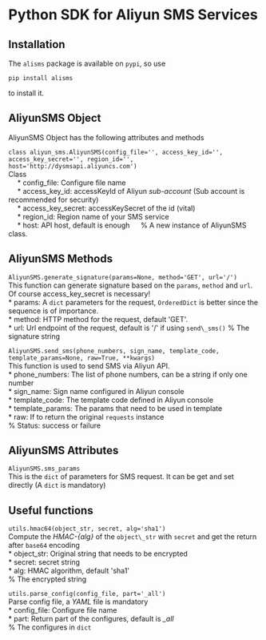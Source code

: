 # Python SDK for Aliyun SMS Services

## Installation
The `alisms` package is available on `pypi`, so use  

    pip install alisms

to install it.  

## AliyunSMS Object
AliyunSMS Object has the following attributes and methods  
  
`class aliyun_sms.AliyunSMS(config_file='', access_key_id='', access_key_secret='', region_id='', host='http://dysmsapi.aliyuncs.com')`   
Class  
&emsp; * config\_file: Configure file name  
&emsp; * access\_key\_id: accessKeyId of Aliyun *sub-account* (Sub account is recommended for security)  
&emsp; * access\_key\_secret: accessKeySecret of the id (vital)   
&emsp; * region\_id: Region name of your SMS service  
&emsp; * host: API host, default is enough
&emsp; % A new instance of AliyunSMS class.  

## AliyunSMS Methods  
`AliyunSMS.generate_signature(params=None, method='GET', url='/')`   
This function can generate signature based on the `params`, `method` and `url`. Of course access\_key\_secret is necessary!  
    * params: A `dict` parameters for the request, `OrderedDict` is better since the sequence is of importance.  
    * method: HTTP method for the request, default 'GET'.  
    * url: Url endpoint of the request, default is '/' if using `send\_sms()` 
    % The signature string  

`AliyunSMS.send_sms(phone_numbers, sign_name, template_code, template_params=None, raw=True, **kwargs)`   
This function is used to send SMS via Aliyun API.  
    * phone\_numbers: The list of phone numbers, can be a string if only one number  
    * sign\_name: Sign name configured in Aliyun console  
    * template\_code: The template code defined in Aliyun console  
    * template\_params: The params that need to be used in template  
    * raw: If to return the original `requests` instance  
    % Status: success or failure  

## AliyunSMS Attributes  
`AliyunSMS.sms_params`   
    This is the `dict` of parameters for SMS request. It can be get and set directly (A `dict` is mandatory)  

## Useful functions
`utils.hmac64(object_str, secret, alg='sha1')`   
Compute the *HMAC-\{alg\}* of the `object\_str` with `secret` and get the return after `base64` encoding  
    * object\_str: Original string that needs to be encrypted  
    * secret: secret string  
    * alg: HMAC algorithm, default 'sha1'  
    % The encrypted string  

`utils.parse_config(config_file, part='_all')`   
Parse config file, a *YAML* file is mandatory  
    * config\_file: Configure file name  
    * part: Return part of the configures, default is *\_all*  
    % The configures in `dict`
